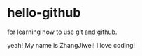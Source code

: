 # hello-github
for learning how to use git and github.

yeah!
My name is ZhangJiwei! 
I love coding!
